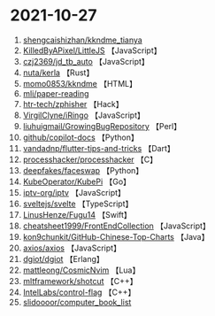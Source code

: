 # 2021-10-27

1. [shengcaishizhan/kkndme_tianya](https://github.com/shengcaishizhan/kkndme_tianya) 
2. [KilledByAPixel/LittleJS](https://github.com/KilledByAPixel/LittleJS) 【JavaScript】
3. [czj2369/jd_tb_auto](https://github.com/czj2369/jd_tb_auto) 【JavaScript】
4. [nuta/kerla](https://github.com/nuta/kerla) 【Rust】
5. [momo0853/kkndme](https://github.com/momo0853/kkndme) 【HTML】
6. [mli/paper-reading](https://github.com/mli/paper-reading) 
7. [htr-tech/zphisher](https://github.com/htr-tech/zphisher) 【Hack】
8. [VirgilClyne/iRingo](https://github.com/VirgilClyne/iRingo) 【JavaScript】
9. [liuhuigmail/GrowingBugRepository](https://github.com/liuhuigmail/GrowingBugRepository) 【Perl】
10. [github/copilot-docs](https://github.com/github/copilot-docs) 【Python】
11. [vandadnp/flutter-tips-and-tricks](https://github.com/vandadnp/flutter-tips-and-tricks) 【Dart】
12. [processhacker/processhacker](https://github.com/processhacker/processhacker) 【C】
13. [deepfakes/faceswap](https://github.com/deepfakes/faceswap) 【Python】
14. [KubeOperator/KubePi](https://github.com/KubeOperator/KubePi) 【Go】
15. [iptv-org/iptv](https://github.com/iptv-org/iptv) 【JavaScript】
16. [sveltejs/svelte](https://github.com/sveltejs/svelte) 【TypeScript】
17. [LinusHenze/Fugu14](https://github.com/LinusHenze/Fugu14) 【Swift】
18. [cheatsheet1999/FrontEndCollection](https://github.com/cheatsheet1999/FrontEndCollection) 【JavaScript】
19. [kon9chunkit/GitHub-Chinese-Top-Charts](https://github.com/kon9chunkit/GitHub-Chinese-Top-Charts) 【Java】
20. [axios/axios](https://github.com/axios/axios) 【JavaScript】
21. [dgiot/dgiot](https://github.com/dgiot/dgiot) 【Erlang】
22. [mattleong/CosmicNvim](https://github.com/mattleong/CosmicNvim) 【Lua】
23. [mltframework/shotcut](https://github.com/mltframework/shotcut) 【C++】
24. [IntelLabs/control-flag](https://github.com/IntelLabs/control-flag) 【C++】
25. [slidoooor/computer_book_list](https://github.com/slidoooor/computer_book_list) 
